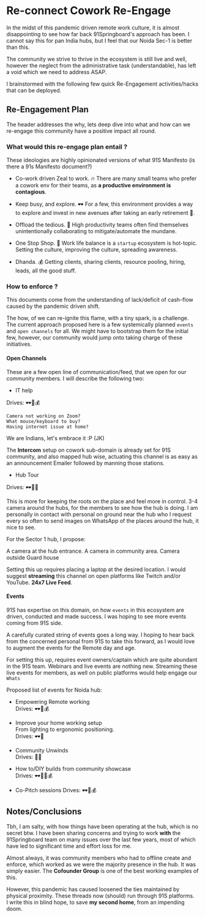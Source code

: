 # Re-connect Cowork Re-Engage
In the midst of this pandemic driven remote work culture, it is almost disappointing to see how far back 91Springboard's approach has been. I cannot say this for pan India hubs, but I feel that our Noida Sec-1 is better than this.

The community we strive to thrive in the ecosystem is still live and well, however the neglect from the administrative task (understandable), has left a void which we need to address ASAP.

I brainstormed with the following few quick Re-Engagement activities/hacks that can be deployed.

## Re-Engagement Plan
The header addresses the why, lets deep dive into what and how can we re-engage this community have a positive impact all round.

### What would this re-engage plan entail ?
These ideologies are highly opinionated versions of what 91S Manifesto (is there a 91s Manifesto document?)

* Co-work driven Zeal to work. 🔥
There are many small teams who prefer a cowork env for their teams, as **a productive environment is contagious**.

* Keep busy, and explore. 🕶
For a few, this environment provides a way to explore and invest in new avenues after taking an early retirement 🐼.

* Offload the tedious. 📠
High productivity teams often find themselves unintentionally collaborating to mitigate/automate the mundane.

* One Stop Shop. 🍹
Work life balance is a `startup` ecosystem is hot-topic. Setting the culture, improving the culture, spreading awareness.

* Dhanda. 💰
Getting clients, sharing clients, resource pooling, hiring, leads, all the good stuff.

### How to enforce ?
This documents come from the understanding of lack/deficit of cash-flow caused by the pandemic driven shift.

The how, of we can re-ignite this flame, with a tiny spark, is a challenge. The current approach proposed here is a few systemically planned `events` and `open channels` for all. We might have to bootstrap them for the initial few, however, our community would jump onto taking charge of these initiatives.

#### Open Channels
These are a few open line of communication/feed, that we open for our community members. I will describe the following two:
* IT help

Drives: 🕶📠💰

```
Camera not working on Zoom?
What mouse/keyboard to buy?
Having internet issue at home?
```

We are Indians, let's embrace it :P (JK)   

The **Intercom** setup on cowork sub-domain is already set for 91S community, and also mapped hub wise, actuating this channel is as easy as an announcement Emailer followed by manning those stations.


* Hub Tour

Drives: 🕶🐼🍹

This is more for keeping the roots on the place and feel more in control. 3-4 camera around the hubs, for the members to see how the hub is doing. I am personally in contact with personal on ground near the hub who I request every so often to send images on WhatsApp of the places around the hub, it nice to see.

For the Sector 1 hub, I propose:

A camera at the hub entrance.
A camera in community area.
Camera outside Guard house

Setting this up requires placing a laptop at the desired location. I would suggest **streaming** this channel on open platforms like Twitch and/or YouTube. **24x7 Live Feed**.


#### Events
91S has expertise on this domain, on how `events` in this ecosystem are driven, conducted and made success. I was hoping to see more events coming from 91S side.

A carefully curated string of events goes a long way. I hoping to hear back from the concerned personal from 91S to take this forward, as I would love to augment the events for the Remote day and age.

For setting this up, requires event owners/captain which are quite abundant in the 91S team. Webinars and live events are nothing new. Streaming these live events for members, as well on public platforms would help engage our `Whats`

Proposed list of events for Noida hub:
* Empowering Remote working   
Drives: 🕶📠💰

* Improve your home working setup   
From lighting to ergonomic positioning.   
Drives: 🕶📠

* Community Unwinds   
Drives: 🐼🍹

* How to/DIY builds from community showcase   
Drives: 🕶🐼🍹💰


* Co-Pitch sessions
Drives: 🕶🐼💰



## Notes/Conclusions
Tbh, I am salty, with how things have been operating at the hub, which is no secret btw. I have been sharing concerns and trying to work **with** the 91Springboard team on many issues over the last few years, most of which have led to significant time and effort loss for me.


Almost always, it was community members who had to offline create and enforce, which worked as we were the majority presence in the hub. It was simply easier. The **Cofounder Group** is one of the best working examples of this.

However, this pandemic has caused loosened the ties maintained by physical proximity. These threads now (should) run through 91S platforms.   
I write this in blind hope, to save **my second home**, from an impending doom.